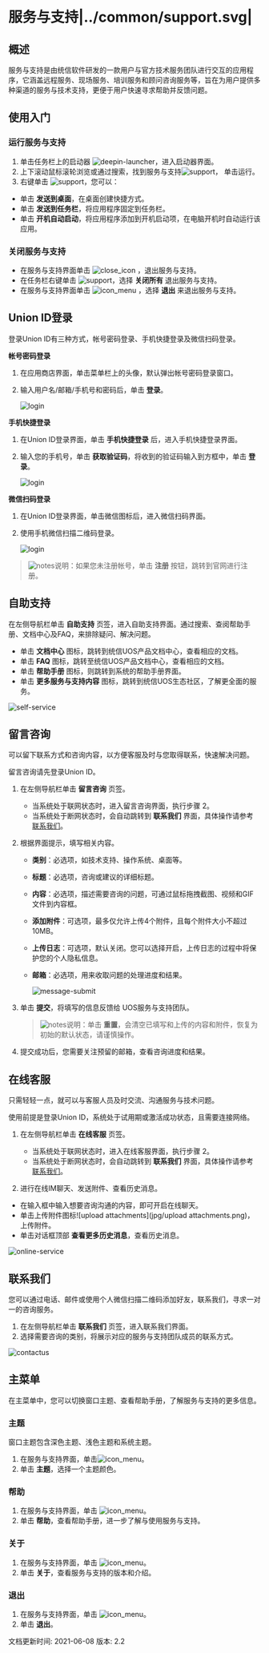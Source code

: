 # 服务与支持|../common/support.svg|

## 概述

服务与支持是由统信软件研发的一款用户与官方技术服务团队进行交互的应用程序，它涵盖远程服务、现场服务、培训服务和顾问咨询服务等，旨在为用户提供多种渠道的服务与技术支持，更便于用户快速寻求帮助并反馈问题。

## 使用入门

### 运行服务与支持

1. 单击任务栏上的启动器 ![deepin-launcher](icon/deepin-launcher.svg)，进入启动器界面。
2. 上下滚动鼠标滚轮浏览或通过搜索，找到服务与支持![support](icon/support.svg)， 单击运行。
3. 右键单击 ![support](icon/support.svg)，您可以：

 - 单击 **发送到桌面**，在桌面创建快捷方式。
 - 单击 **发送到任务栏**，将应用程序固定到任务栏。
 - 单击 **开机自动启动**，将应用程序添加到开机启动项，在电脑开机时自动运行该应用。

### 关闭服务与支持

- 在服务与支持界面单击 ![close_icon](icon/close.svg) ，退出服务与支持。
- 在任务栏右键单击 ![support](icon/support.svg)，选择 **关闭所有** 退出服务与支持。
- 在服务与支持界面单击 ![icon_menu](icon/icon_menu.svg) ，选择 **退出** 来退出服务与支持。

## Union ID登录

登录Union ID有三种方式，帐号密码登录、手机快捷登录及微信扫码登录。

**帐号密码登录**

1. 在应用商店界面，单击菜单栏上的头像，默认弹出帐号密码登录窗口。

2. 输入用户名/邮箱/手机号和密码后，单击 **登录**。

   ![login](jpg/login1.png)

   

**手机快捷登录**

1. 在Union ID登录界面，单击 **手机快捷登录** 后，进入手机快捷登录界面。

2. 输入您的手机号，单击 **获取验证码**，将收到的验证码输入到方框中，单击 **登录**。

   ![login](jpg/login2.png)

**微信扫码登录**

1. 在Union ID登录界面，单击微信图标后，进入微信扫码界面。

2. 使用手机微信扫描二维码登录。

   ![login](jpg/login3.png)

>  ![notes](icon/notes.svg)说明：如果您未注册帐号，单击 **注册** 按钮，跳转到官网进行注册。

## 自助支持

在左侧导航栏单击 **自助支持** 页签，进入自助支持界面。通过搜索、查阅帮助手册、文档中心及FAQ，来排除疑问、解决问题。

- 单击 **文档中心** 图标，跳转到统信UOS产品文档中心，查看相应的文档。
- 单击 **FAQ** 图标，跳转至统信UOS产品文档中心，查看相应的文档。
- 单击 **帮助手册** 图标，则跳转到系统的帮助手册界面。
- 单击 **更多服务与支持内容** 图标，跳转到统信UOS生态社区，了解更全面的服务。

![self-service](jpg/self-support-service.png)

## 留言咨询

可以留下联系方式和咨询内容，以方便客服及时与您取得联系，快速解决问题。

留言咨询请先登录Union ID。

1. 在左侧导航栏单击 **留言咨询** 页签。

   - 当系统处于联网状态时，进入留言咨询界面，执行步骤 2。
   - 当系统处于断网状态时，会自动跳转到 **联系我们** 界面，具体操作请参考 [联系我们](#联系我们)。

2. 根据界面提示，填写相关内容。

   - **类别**：必选项，如技术支持、操作系统、桌面等。

   - **标题**：必选项，咨询或建议的详细标题。

   - **内容**：必选项，描述需要咨询的问题，可通过鼠标拖拽截图、视频和GIF文件到内容框。

   - **添加附件**：可选项，最多仅允许上传4个附件，且每个附件大小不超过10MB。

   - **上传日志**：可选项，默认关闭。您可以选择开启，上传日志的过程中将保护您的个人隐私信息。

   - **邮箱**：必选项，用来收取问题的处理进度和结果。

     ![message-submit](jpg/message-submit.png)

3. 单击 **提交**，将填写的信息反馈给 UOS服务与支持团队。

   > ![notes](icon/notes.svg)说明：单击 **重置**，会清空已填写和上传的内容和附件，恢复为初始的默认状态，请谨慎操作。

4. 提交成功后，您需要关注预留的邮箱，查看咨询进度和结果。


## 在线客服

只需轻轻一点，就可以与客服人员及时交流、沟通服务与技术问题。

使用前提是登录Union ID，系统处于试用期或激活成功状态，且需要连接网络。

1. 在左侧导航栏单击 **在线客服** 页签。

   - 当系统处于联网状态时，进入在线客服界面，执行步骤 2。
   - 当系统处于断网状态时，会自动跳转到 **联系我们** 界面，具体操作请参考 [联系我们](#联系我们)。

2.  进行在线IM聊天、发送附件、查看历史消息。

   - 在输入框中输入想要咨询沟通的内容，即可开启在线聊天。
   - 单击上传附件图标![upload attachments](jpg/upload attachments.png)，上传附件。
   - 单击对话框顶部 **查看更多历史消息**，查看历史消息。

![online-service](jpg/online-service.png)

## 联系我们

您可以通过电话、邮件或使用个人微信扫描二维码添加好友，联系我们，寻求一对一的咨询服务。

1. 在左侧导航栏单击 **联系我们** 页签，进入联系我们界面。
2.  选择需要咨询的类别，将展示对应的服务与支持团队成员的联系方式。

![contactus](jpg/contactus.png)


## 主菜单 

在主菜单中，您可以切换窗口主题、查看帮助手册，了解服务与支持的更多信息。

### 主题

窗口主题包含深色主题、浅色主题和系统主题。

1.  在服务与支持界面，单击![icon_menu](icon/icon_menu.svg)。
2.  单击 **主题**，选择一个主题颜色。

### 帮助

1.  在服务与支持界面，单击 ![icon_menu](icon/icon_menu.svg)。
2.  单击 **帮助**，查看帮助手册，进一步了解与使用服务与支持。


### 关于

1.  在服务与支持界面，单击 ![icon_menu](icon/icon_menu.svg)。
2.  单击 **关于**，查看服务与支持的版本和介绍。

### 退出

1. 在服务与支持界面，单击 ![icon_menu](icon/icon_menu.svg)。
2. 单击 **退出**。


<div class="version-info"><span>文档更新时间: 2021-06-08</span><span> 版本: 2.2</span></div>